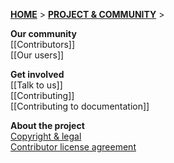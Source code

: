 [**HOME**](Home) > [**PROJECT & COMMUNITY**](SnowPlow-project-and-community) > 

**Our community**  
[[Contributors]]  
[[Our users]]  

**Get involved**  
[[Talk to us]]  
[[Contributing]]  
[[Contributing to documentation]]  

**About the project**  
[Copyright & legal](Copyright-and-legal)  
[Contributor license agreement](CLA)